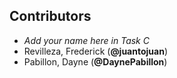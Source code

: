 ## Contributors

- _Add your name here in Task C_
- Revilleza, Frederick (**@juantojuan**)
- Pabillon, Dayne (**@DaynePabillon**)
